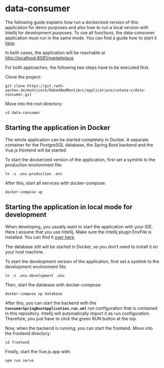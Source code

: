 # data-consumer

The following guide explains how run a dockerized version of this application for demo purposes and also
how to run a local version with Intellij for development purposes. To use all functions, the data-consumer application must run in the same mode. You can find a guide
how to start it [here](https://git.rwth-aachen.de/monticore/EmbeddedMontiArc/applications/catena-x/data-provider).

In both cases, the application will be reachable at [http://localhost:8081/marketplace](http://localhost:8081/marketplace).

For both approaches, the following two steps have to be executed first. 

Clone the project:

```
git clone https://git.rwth-aachen.de/monticore/EmbeddedMontiArc/applications/catena-x/data-consumer.git

```

Move into the root directory:
```
cd data-consumer
```

## Starting the application in Docker
The whole application can be started completely in Docker. A separate container for the PostgreSQL database, 
the Spring Boot backend and the Vue.js frontend will be started.

To start the dockerized version of the application, first set a symlink to the production environment file:
```
ln -s .env.production .env
```
After this, start all services with docker-compose:
```
docker-compose up
```
## Starting the application in local mode for development
When developing, you usually want to start the application with your IDE. Here I assume that you
use Intellij. Make sure the Intellij plugin EnvFile is installed. You can find it [over here](https://plugins.jetbrains.com/plugin/7861-envfile).

The database still will be started in Docker, so you don't need to install it on your
host machine.

To start the development version of the application, first set a symlink to the development environment file:
```
ln -s .env.development .env
```
Then, start the database with docker-compose:
```
docker-compose up database
```
After this, you can start the backend with the **`ConsumerSpringBootApplication.run.xml`** run configuration that is contained 
in this repository. Intellij will automatically import it as run configuration. Therefore, you just have to click
the green RUN button at the top.

Now, when the backend is running, you can start the frontend. Move into the frontend directory:
```
cd frontend
```
Finally, start the Vue.js app with:
```
npm run serve
```
